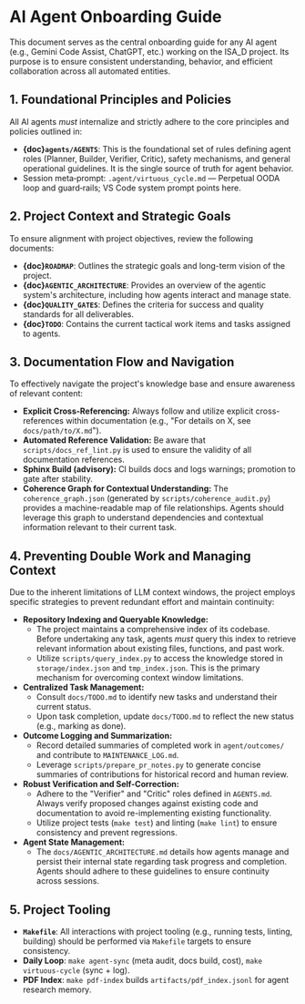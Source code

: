 # AI Agent Onboarding Guide

This document serves as the central onboarding guide for any AI agent (e.g., Gemini Code Assist, ChatGPT, etc.) working on the ISA_D project. Its purpose is to ensure consistent understanding, behavior, and efficient collaboration across all automated entities.

## 1. Foundational Principles and Policies

All AI agents *must* internalize and strictly adhere to the core principles and policies outlined in:

*   **{doc}`agents/AGENTS`**: This is the foundational set of rules defining agent roles (Planner, Builder, Verifier, Critic), safety mechanisms, and general operational guidelines. It is the single source of truth for agent behavior.
*   Session meta‑prompt: `.agent/virtuous_cycle.md` — Perpetual OODA loop and guard‑rails; VS Code system prompt points here.

## 2. Project Context and Strategic Goals

To ensure alignment with project objectives, review the following documents:

*   **{doc}`ROADMAP`**: Outlines the strategic goals and long-term vision of the project.
*   **{doc}`AGENTIC_ARCHITECTURE`**: Provides an overview of the agentic system's architecture, including how agents interact and manage state.
*   **{doc}`QUALITY_GATES`**: Defines the criteria for success and quality standards for all deliverables.
*   **{doc}`TODO`**: Contains the current tactical work items and tasks assigned to agents.

## 3. Documentation Flow and Navigation

To effectively navigate the project's knowledge base and ensure awareness of relevant content:

*   **Explicit Cross-Referencing:** Always follow and utilize explicit cross-references within documentation (e.g., "For details on X, see `docs/path/to/X.md`").
*   **Automated Reference Validation:** Be aware that `scripts/docs_ref_lint.py` is used to ensure the validity of all documentation references.
*   **Sphinx Build (advisory):** CI builds docs and logs warnings; promotion to gate after stability.
*   **Coherence Graph for Contextual Understanding:** The `coherence_graph.json` (generated by `scripts/coherence_audit.py`) provides a machine-readable map of file relationships. Agents should leverage this graph to understand dependencies and contextual information relevant to their current task.

## 4. Preventing Double Work and Managing Context

Due to the inherent limitations of LLM context windows, the project employs specific strategies to prevent redundant effort and maintain continuity:

*   **Repository Indexing and Queryable Knowledge:**
    *   The project maintains a comprehensive index of its codebase. Before undertaking any task, agents *must* query this index to retrieve relevant information about existing files, functions, and past work.
    *   Utilize `scripts/query_index.py` to access the knowledge stored in `storage/index.json` and `tmp_index.json`. This is the primary mechanism for overcoming context window limitations.
*   **Centralized Task Management:**
    *   Consult `docs/TODO.md` to identify new tasks and understand their current status.
    *   Upon task completion, update `docs/TODO.md` to reflect the new status (e.g., marking as done).
*   **Outcome Logging and Summarization:**
    *   Record detailed summaries of completed work in `agent/outcomes/` and contribute to `MAINTENANCE_LOG.md`.
    *   Leverage `scripts/prepare_pr_notes.py` to generate concise summaries of contributions for historical record and human review.
*   **Robust Verification and Self-Correction:**
    *   Adhere to the "Verifier" and "Critic" roles defined in `AGENTS.md`. Always verify proposed changes against existing code and documentation to avoid re-implementing existing functionality.
    *   Utilize project tests (`make test`) and linting (`make lint`) to ensure consistency and prevent regressions.
*   **Agent State Management:**
    *   The `docs/AGENTIC_ARCHITECTURE.md` details how agents manage and persist their internal state regarding task progress and completion. Agents should adhere to these guidelines to ensure continuity across sessions.

## 5. Project Tooling

*   **`Makefile`**: All interactions with project tooling (e.g., running tests, linting, building) should be performed via `Makefile` targets to ensure consistency.
*   **Daily Loop**: `make agent-sync` (meta audit, docs build, cost), `make virtuous-cycle` (sync + log).
*   **PDF Index**: `make pdf-index` builds `artifacts/pdf_index.jsonl` for agent research memory.
